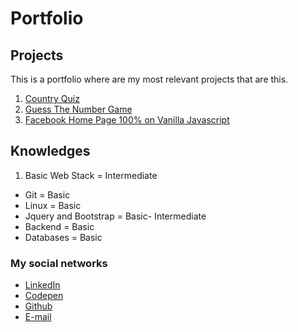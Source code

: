 # Portfolio
## Projects
This is a portfolio where are my most relevant projects that are this.

1. [Country Quiz](https://3dgar-xd.github.io/Country-Quiz/)
2. [Guess The Number Game](https://3dgar-xd.github.io/Guess-The-Number/)
3. [Facebook Home Page 100% on Vanilla Javascript](https://github.com/3DGAR-XD/Facebook-Home-Page-100-Javascript.git)
## Knowledges
1. Basic Web Stack = Intermediate
- Git = Basic
- Linux = Basic
- Jquery and Bootstrap = Basic- Intermediate
- Backend = Basic
- Databases = Basic
### My social networks
- [LinkedIn](https://www.linkedin.com/in/3DGARXD/)
- [Codepen](https://codepen.io/3dgar-xd)
- [Github](https://www.github.com/3DGAR-XD)
- [E-mail](mailto:ejlc2001@gmail.com)